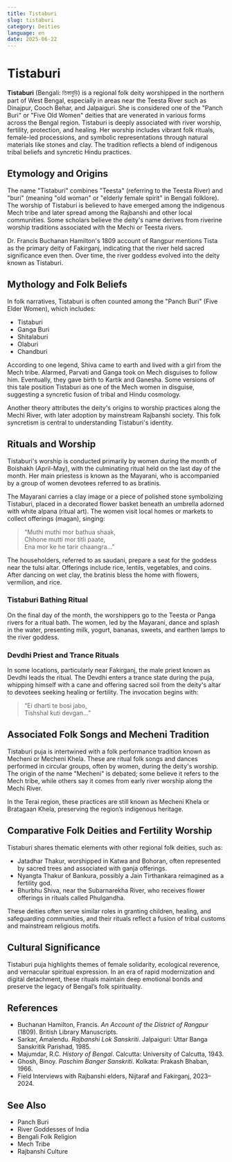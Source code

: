 ```yaml
---
title: Tistaburi
slug: tistaburi
category: Deities
language: en
date: 2025-06-22
---
```


# Tistaburi

**Tistaburi** (Bengali: তিস্তাবুড়ি) is a regional folk deity worshipped in the northern part of West Bengal, especially in areas near the Teesta River such as Dinajpur, Cooch Behar, and Jalpaiguri. She is considered one of the "Panch Buri" or "Five Old Women" deities that are venerated in various forms across the Bengal region. Tistaburi is deeply associated with river worship, fertility, protection, and healing. Her worship includes vibrant folk rituals, female-led processions, and symbolic representations through natural materials like stones and clay. The tradition reflects a blend of indigenous tribal beliefs and syncretic Hindu practices.

## Etymology and Origins
The name "Tistaburi" combines "Teesta" (referring to the Teesta River) and "buri" (meaning "old woman" or "elderly female spirit" in Bengali folklore). The worship of Tistaburi is believed to have emerged among the indigenous Mech tribe and later spread among the Rajbanshi and other local communities. Some scholars believe the deity's name derives from riverine worship traditions associated with the Mechi or Teesta rivers.

Dr. Francis Buchanan Hamilton's 1809 account of Rangpur mentions Tista as the primary deity of Fakirganj, indicating that the river held sacred significance even then. Over time, the river goddess evolved into the deity known as Tistaburi.

## Mythology and Folk Beliefs
In folk narratives, Tistaburi is often counted among the "Panch Buri" (Five Elder Women), which includes:

- Tistaburi  
- Ganga Buri  
- Shitalaburi  
- Olaburi  
- Chandburi  

According to one legend, Shiva came to earth and lived with a girl from the Mech tribe. Alarmed, Parvati and Ganga took on Mech disguises to follow him. Eventually, they gave birth to Kartik and Ganesha. Some versions of this tale position Tistaburi as one of the Mech women in disguise, suggesting a syncretic fusion of tribal and Hindu cosmology.

Another theory attributes the deity's origins to worship practices along the Mechi River, with later adoption by mainstream Rajbanshi society. This folk syncretism is central to understanding Tistaburi's identity.

## Rituals and Worship
Tistaburi's worship is conducted primarily by women during the month of Boishakh (April-May), with the culminating ritual held on the last day of the month. Her main priestess is known as the Mayarani, who is accompanied by a group of women devotees referred to as bratinis.

The Mayarani carries a clay image or a piece of polished stone symbolizing Tistaburi, placed in a decorated flower basket beneath an umbrella adorned with white alpana (ritual art). The women visit local homes or markets to collect offerings (magan), singing:

> “Muthi muthi mor bathua shaak,  
> Chhone mutti mor titli paate,  
> Ena mor ke he tarir chaangra...”

The householders, referred to as saudani, prepare a seat for the goddess near the tulsi altar. Offerings include rice, lentils, vegetables, and coins. After dancing on wet clay, the bratinis bless the home with flowers, vermilion, and rice.

### Tistaburi Bathing Ritual
On the final day of the month, the worshippers go to the Teesta or Panga rivers for a ritual bath. The women, led by the Mayarani, dance and splash in the water, presenting milk, yogurt, bananas, sweets, and earthen lamps to the river goddess.

### Devdhi Priest and Trance Rituals
In some locations, particularly near Fakirganj, the male priest known as Devdhi leads the ritual. The Devdhi enters a trance state during the puja, whipping himself with a cane and offering sacred soil from the deity's altar to devotees seeking healing or fertility. The invocation begins with:

> “Ei dharti te bosi jabo,  
> Tishshal kuti devgan…”

## Associated Folk Songs and Mecheni Tradition
Tistaburi puja is intertwined with a folk performance tradition known as Mecheni or Mecheni Khela. These are ritual folk songs and dances performed in circular groups, often by women, during the deity's worship. The origin of the name "Mecheni" is debated; some believe it refers to the Mech tribe, while others say it comes from early river worship along the Mechi River.

In the Terai region, these practices are still known as Mecheni Khela or Bratagaan Khela, preserving the region’s indigenous heritage.

## Comparative Folk Deities and Fertility Worship
Tistaburi shares thematic elements with other regional folk deities, such as:

- Jatadhar Thakur, worshipped in Katwa and Bohoran, often represented by sacred trees and associated with ganja offerings.  
- Nyangta Thakur of Bankura, possibly a Jain Tirthankara reimagined as a fertility god.  
- Bhurbhu Shiva, near the Subarnarekha River, who receives flower offerings in rituals called Phulgandha.

These deities often serve similar roles in granting children, healing, and safeguarding communities, and their rituals reflect a fusion of tribal customs and mainstream religious motifs.

## Cultural Significance
Tistaburi puja highlights themes of female solidarity, ecological reverence, and vernacular spiritual expression. In an era of rapid modernization and digital detachment, these rituals maintain deep emotional bonds and preserve the legacy of Bengal’s folk spirituality.

## References
- Buchanan Hamilton, Francis. *An Account of the District of Rangpur* (1809). British Library Manuscripts.  
- Sarkar, Amalendu. *Rajbanshi Lok Sanskriti*. Jalpaiguri: Uttar Banga Sanskritik Parishad, 1985.  
- Majumdar, R.C. *History of Bengal*. Calcutta: University of Calcutta, 1943.  
- Ghosh, Binoy. *Paschim Banger Sanskriti*. Kolkata: Prakash Bhaban, 1966.  
- Field Interviews with Rajbanshi elders, Nijtaraf and Fakirganj, 2023–2024.

## See Also
- Panch Buri  
- River Goddesses of India  
- Bengali Folk Religion  
- Mech Tribe  
- Rajbanshi Culture  
